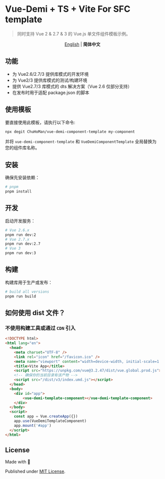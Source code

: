 # Vue-Demi + TS + Vite For SFC template

> 同时支持 Vue 2 & 2.7 & 3 的 Vue.js 单文件组件模板示例。

<p align='center'>
<a href="https://github.com/ChuHoMan/vue-demi-component-template/blob/main/README.md">English</a> | <b>简体中文</b>
</p>

## 功能

- 为 Vue2.6/2.7/3 提供库模式的开发环境
- 为 Vue2/3 提供库模式的测试/构建环境
- 提供 Vue2.7/3 库模式的 dts 解决方案（Vue 2.6 仅部分支持）
- 在发布时用于适配 package.json 的脚本

## 使用模板

要直接使用此模板，请执行以下命令:

```bash
npx degit ChuHoMan/vue-demi-component-template my-component
```

并将 `vue-demi-component-template` 和 `VueDemiComponentTemplate` 全局替换为您的组件库名称。

## 安装

确保先安装依赖：

```bash
# pnpm
pnpm install
```

## 开发

启动开发服务：

```bash
# Vue 2.6.x
pnpm run dev:2
# Vue 2.7.x
pnpm run dev:2.7
# Vue 3
pnpm run dev:3
```

## 构建

构建库用于生产或发布：

```bash
# build all versions
pnpm run build
```

## 如何使用 dist 文件？

### 不使用构建工具或通过 `CDN` 引入

```html
<!DOCTYPE html>
<html lang="en">
  <head>
    <meta charset="UTF-8" />
    <link rel="icon" href="/favicon.ico" />
    <meta name="viewport" content="width=device-width, initial-scale=1.0" />
    <title>Vite App</title>
    <script src="https://unpkg.com/vue@3.2.47/dist/vue.global.prod.js"></script>
    <!-- 确保你的当前目录有该产物 -->
    <script src="/dist/v3/index.umd.js"></script>
  </head>
  <body>
    <div id="app">
        <vue-demi-template-component></vue-demi-template-component>
    </div>
  </body>
  <script>
    const app = Vue.createApp({})
    app.use(VueDemiTemplateComponent)
    app.mount('#app')
  </script>
</html>
```

## License

Made with 💙

Published under [MIT License](./LICENSE).
